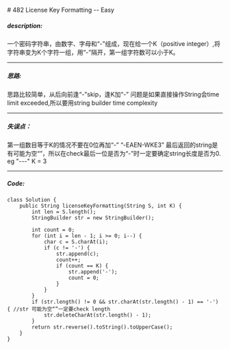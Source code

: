 \# 482 License Key Formatting -- Easy
##### description:
一个密码字符串，由数字、字母和“-”组成，现在给一个K（positive integer）,将字符串变为K个字符一组，用“-”隔开，第一组字符数可以小于K。
****************
##### 思路:
思路比较简单，从后向前逢“-”skip，逢K加“-”
问题是如果直接操作String会time limit exceeded,所以要用string builder
time complexity
**********
##### 失误点：
第一组数目等于K的情况不要在0位再加“-”
“-EAEN-WKE3”
最后返回的string是有可能为空“”，所以在check最后一位是否为“-”时一定要确定string长度是否为0. eg "---" K = 3
********
##### Code:
```
class Solution {
    public String licenseKeyFormatting(String S, int K) {
        int len = S.length();
        StringBuilder str = new StringBuilder();

        int count = 0;
        for (int i = len - 1; i >= 0; i--) {
            char c = S.charAt(i);
            if (c != '-') {
                str.append(c);
                count++;
                if (count == K) {
                    str.append('-');
                    count = 0;
                }
            }
        }
        if (str.length() != 0 && str.charAt(str.length() - 1) == '-') { //str 可能为空“”一定要check length
            str.deleteCharAt(str.length() - 1);
        }
        return str.reverse().toString().toUpperCase();
    }
}
```
